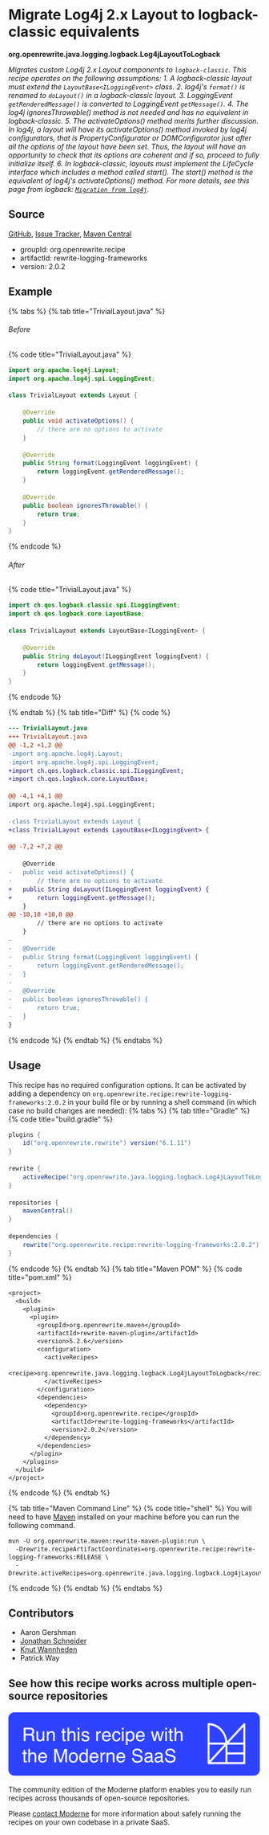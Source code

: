# Migrate Log4j 2.x Layout to logback-classic equivalents

**org.openrewrite.java.logging.logback.Log4jLayoutToLogback**

_Migrates custom Log4j 2.x Layout components to `logback-classic`. This recipe operates on the following assumptions: 1. A logback-classic layout must extend the `LayoutBase<ILoggingEvent>` class. 2. log4j's `format()` is renamed to `doLayout()` in a logback-classic layout. 3. LoggingEvent `getRenderedMessage()` is converted to LoggingEvent `getMessage()`. 4. The log4j ignoresThrowable() method is not needed and has no equivalent in logback-classic. 5. The activateOptions() method merits further discussion. In log4j, a layout will have its activateOptions() method invoked by log4j configurators, that is PropertyConfigurator or DOMConfigurator just after all the options of the layout have been set. Thus, the layout will have an opportunity to check that its options are coherent and if so, proceed to fully initialize itself. 6. In logback-classic, layouts must implement the LifeCycle interface which includes a method called start(). The start() method is the equivalent of log4j's activateOptions() method. For more details, see this page from logback: [`Migration from log4j`](http://logback.qos.ch/manual/migrationFromLog4j.html)._

## Source

[GitHub](https://github.com/openrewrite/rewrite-logging-frameworks/blob/main/src/main/java/org/openrewrite/java/logging/logback/Log4jLayoutToLogback.java), [Issue Tracker](https://github.com/openrewrite/rewrite-logging-frameworks/issues), [Maven Central](https://central.sonatype.com/artifact/org.openrewrite.recipe/rewrite-logging-frameworks/2.0.2/jar)

* groupId: org.openrewrite.recipe
* artifactId: rewrite-logging-frameworks
* version: 2.0.2

## Example


{% tabs %}
{% tab title="TrivialLayout.java" %}

###### Before
{% code title="TrivialLayout.java" %}
```java
import org.apache.log4j.Layout;
import org.apache.log4j.spi.LoggingEvent;

class TrivialLayout extends Layout {

    @Override
    public void activateOptions() {
        // there are no options to activate
    }

    @Override
    public String format(LoggingEvent loggingEvent) {
        return loggingEvent.getRenderedMessage();
    }

    @Override
    public boolean ignoresThrowable() {
        return true;
    }
}
```
{% endcode %}

###### After
{% code title="TrivialLayout.java" %}
```java
import ch.qos.logback.classic.spi.ILoggingEvent;
import ch.qos.logback.core.LayoutBase;

class TrivialLayout extends LayoutBase<ILoggingEvent> {

    @Override
    public String doLayout(ILoggingEvent loggingEvent) {
        return loggingEvent.getMessage();
    }
}
```
{% endcode %}

{% endtab %}
{% tab title="Diff" %}
{% code %}
```diff
--- TrivialLayout.java
+++ TrivialLayout.java
@@ -1,2 +1,2 @@
-import org.apache.log4j.Layout;
-import org.apache.log4j.spi.LoggingEvent;
+import ch.qos.logback.classic.spi.ILoggingEvent;
+import ch.qos.logback.core.LayoutBase;

@@ -4,1 +4,1 @@
import org.apache.log4j.spi.LoggingEvent;

-class TrivialLayout extends Layout {
+class TrivialLayout extends LayoutBase<ILoggingEvent> {

@@ -7,2 +7,2 @@

    @Override
-   public void activateOptions() {
-       // there are no options to activate
+   public String doLayout(ILoggingEvent loggingEvent) {
+       return loggingEvent.getMessage();
    }
@@ -10,10 +10,0 @@
        // there are no options to activate
    }
-
-   @Override
-   public String format(LoggingEvent loggingEvent) {
-       return loggingEvent.getRenderedMessage();
-   }
-
-   @Override
-   public boolean ignoresThrowable() {
-       return true;
-   }
}
```
{% endcode %}
{% endtab %}
{% endtabs %}


## Usage

This recipe has no required configuration options. It can be activated by adding a dependency on `org.openrewrite.recipe:rewrite-logging-frameworks:2.0.2` in your build file or by running a shell command (in which case no build changes are needed): 
{% tabs %}
{% tab title="Gradle" %}
{% code title="build.gradle" %}
```groovy
plugins {
    id("org.openrewrite.rewrite") version("6.1.11")
}

rewrite {
    activeRecipe("org.openrewrite.java.logging.logback.Log4jLayoutToLogback")
}

repositories {
    mavenCentral()
}

dependencies {
    rewrite("org.openrewrite.recipe:rewrite-logging-frameworks:2.0.2")
}
```
{% endcode %}
{% endtab %}
{% tab title="Maven POM" %}
{% code title="pom.xml" %}
```markup
<project>
  <build>
    <plugins>
      <plugin>
        <groupId>org.openrewrite.maven</groupId>
        <artifactId>rewrite-maven-plugin</artifactId>
        <version>5.2.6</version>
        <configuration>
          <activeRecipes>
            <recipe>org.openrewrite.java.logging.logback.Log4jLayoutToLogback</recipe>
          </activeRecipes>
        </configuration>
        <dependencies>
          <dependency>
            <groupId>org.openrewrite.recipe</groupId>
            <artifactId>rewrite-logging-frameworks</artifactId>
            <version>2.0.2</version>
          </dependency>
        </dependencies>
      </plugin>
    </plugins>
  </build>
</project>
```
{% endcode %}
{% endtab %}

{% tab title="Maven Command Line" %}
{% code title="shell" %}
You will need to have [Maven](https://maven.apache.org/download.cgi) installed on your machine before you can run the following command.

```shell
mvn -U org.openrewrite.maven:rewrite-maven-plugin:run \
  -Drewrite.recipeArtifactCoordinates=org.openrewrite.recipe:rewrite-logging-frameworks:RELEASE \
  -Drewrite.activeRecipes=org.openrewrite.java.logging.logback.Log4jLayoutToLogback
```
{% endcode %}
{% endtab %}
{% endtabs %}

## Contributors
* Aaron Gershman
* [Jonathan Schneider](mailto:jkschneider@gmail.com)
* [Knut Wannheden](mailto:knut@moderne.io)
* Patrick Way


## See how this recipe works across multiple open-source repositories

[![Moderne Link Image](/.gitbook/assets/ModerneRecipeButton.png)](https://app.moderne.io/recipes/org.openrewrite.java.logging.logback.Log4jLayoutToLogback)

The community edition of the Moderne platform enables you to easily run recipes across thousands of open-source repositories.

Please [contact Moderne](https://moderne.io/product) for more information about safely running the recipes on your own codebase in a private SaaS.
